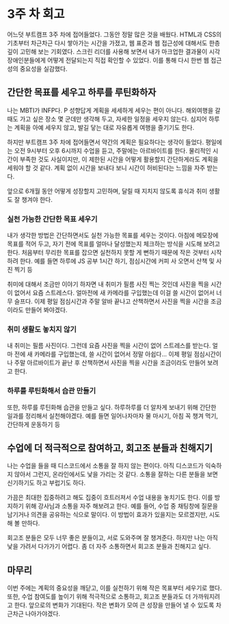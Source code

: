 # 3주 차 회고

어느덧 부트캠프 3주 차에 접어들었다. 그동안 정말 많은 것을 배웠다. HTML과 CSS의 기초부터 차근차근 다시 쌓아가는 시간을 가졌고, 웹 표준과 웹 접근성에 대해서도 한층 깊이 고민해 보는 기회였다. 스크린 리더를 사용해 보면서 내가 마크업한 결과물이 시각 장애인분들에게 어떻게 전달되는지 직접 확인할 수 있었다. 이를 통해 다시 한번 웹 접근성의 중요성을 실감했다.

## 간단한 목표를 세우고 하루를 루틴화하자

나는 MBTI가 INFP다. P 성향답게 계획을 세세하게 세우는 편이 아니다. 해외여행을 갈 때도 가고 싶은 장소 몇 군데만 생각해 두고, 자세한 일정을 세우지 않는다. 심지어 하루는 계획을 아예 세우지 않고, 발길 닿는 대로 자유롭게 여행을 즐기기도 한다.

하지만 부트캠프 3주 차에 접어들면서 약간의 계획은 필요하다는 생각이 들었다. 평일에는 오전 9시부터 오후 6시까지 수업을 듣고, 주말에는 아르바이트를 한다. 물리적인 시간이 부족한 것도 사실이지만, 이 제한된 시간을 어떻게 활용할지 간단하게라도 계획을 세워야 할 것 같다. 계획 없이 시간을 보내다 보니 시간이 허비된다는 느낌을 자주 받는다.

앞으로 6개월 동안 어떻게 성장할지 고민하며, 달릴 때 지치지 않도록 휴식과 취미 생활도 잘 챙겨야 한다.

### 실천 가능한 간단한 목표 세우기

내가 생각한 방법은 간단하면서도 실천 가능한 목표를 세우는 것이다. 아침에 메모장에 목표를 적어 두고, 자기 전에 목표를 얼마나 달성했는지 체크하는 방식을 시도해 보려고 한다. 처음부터 무리한 목표를 잡으면 실천하지 못할 게 뻔하기 때문에 작은 것부터 시작하려 한다.
예를 들면 하루에 JS 공부 1시간 하기, 점심시간에 커피 사 오면서 산책 및 사진 찍기 등

취미에 대해서 조금만 이야기 하자면 내 취미가 필름 사진 찍는 것인데 사진을 찍을 시간이 없어서 요즘 스트레스다. 얼마전에 새 카메라를 구입했는데 이걸 쓸 시간이 없어서 너무 슬프다. 이제 평일 점심시간과 주말 알바 끝나고 산책하면서 사진을 찍을 시간을 조금이라도 만들어 봐야겠다.

### 취미 생활도 놓치지 않기

내 취미는 필름 사진이다. 그런데 요즘 사진을 찍을 시간이 없어 스트레스를 받는다. 얼마 전에 새 카메라를 구입했는데, 쓸 시간이 없어서 정말 아쉽다... 이제 평일 점심시간이나 주말 아르바이트가 끝난 후 산책하면서 사진을 찍을 시간을 조금이라도 만들어 보려고 한다.

### 하루를 루틴화해서 습관 만들기
또한, 하루를 루틴화해 습관을 만들고 싶다. 하루하루를 더 알차게 보내기 위해 간단한 일과를 정리해서 실천해야겠다. 예를 들면 일어나자마자 물 마시기, 아침 꼭 챙겨 먹기, 간단하게 운동하기 등



## 수업에 더 적극적으로 참여하고, 회고조 분들과 친해지기

나는 수업을 들을 때 디스코드에서 소통을 잘 하지 않는 편이다. 아직 디스코드가 익숙하지 않아서 그런지, 온라인에서도 낯을 가리는 것 같다. 소통을 잘하는 다른 분들을 보면 신기하기도 하고 부럽기도 하다.

가끔은 최대한 집중하려고 해도 집중이 흐트러져서 수업 내용을 놓치기도 한다. 이를 방지하기 위해 강사님과 소통을 자주 해보려고 한다. 예를 들어, 수업 중 채팅창에 질문을 남기거나 의견을 공유하는 식으로 말이다. 이 방법이 효과가 있을지는 모르겠지만, 시도해 볼 만하다.

회고조 분들은 모두 너무 좋은 분들이고, 서로 도와주며 잘 챙겨준다. 하지만 나는 아직 낯을 가려서 다가가기 어렵다. 좀 더 자주 소통하면서 회고조 분들과 친해지고 싶다.


## 마무리

이번 주에는 계획의 중요성을 깨닫고, 이를 실천하기 위해 작은 목표부터 세우기로 했다. 또한, 수업 참여도를 높이기 위해 적극적으로 소통하고, 회고조 분들과도 더 가까워지려고 한다. 앞으로의 변화가 기대된다. 작은 변화가 모여 큰 성장을 만들어 낼 수 있도록 차근차근 나아가야겠다.